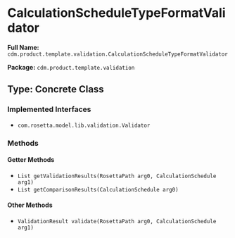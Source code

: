 # CalculationScheduleTypeFormatValidator

**Full Name:** `cdm.product.template.validation.CalculationScheduleTypeFormatValidator`

**Package:** `cdm.product.template.validation`

## Type: Concrete Class

### Implemented Interfaces

- `com.rosetta.model.lib.validation.Validator`

### Methods

#### Getter Methods

- `List getValidationResults(RosettaPath arg0, CalculationSchedule arg1)`
- `List getComparisonResults(CalculationSchedule arg0)`

#### Other Methods

- `ValidationResult validate(RosettaPath arg0, CalculationSchedule arg1)`

